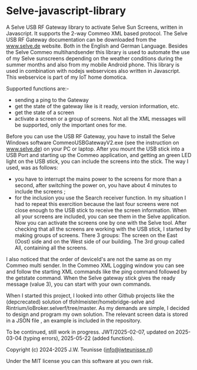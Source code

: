 # Selve-javascript-library
A Selve USB RF Gateway library to activate Selve Sun Screens, written in Javascript.
It supports the 2-way Commeo XML based protocol.
The Selve USB RF Gateway documentation can be downloaded from the www.selve.de website. Both in the English and German Language.
Besides the Selve Commeo multihandsender this library is used to automate the use of my Selve sunscreens depending on the weather conditions during the summer months and also from my mobile Android phone. 
This library is used in combination with nodejs webservices also written in Javascript. This webservice is part of my IoT home domotica.

Supported functions are:-
- sending a ping to the Gateway
- get the state of the gateway like is it ready, version information, etc.
- get the state of a screen
- activate a screen or a group of screens.
Not all the XML messages will be supported, only the important ones for me.

Before you can use the USB RF Gateway, you have to install the Selve Windows software CommeoUSBGatewayV2.exe (see the instruction on www.selve.de) on your PC or laptop. After you mount the USB stick into a USB Port and starting up the Commeo application, and getting an green LED light on the USB stick, you can include the screens into the stick. The way I used, was as follows:
- you have to interrupt the mains power to the screens for more than a second, after switching the power on, you have about 4 minutes to include the screens ;
- for the inclusion you use the Search receiver function.
In my situation I had to repeat this exercition because the last four screens were not close enough to the USB stick to receive the screen information. When all your screens are included, you can see them in the Selve application. 
Now you can activate the screens one by one with the Selve tool. After checking that all the screens are working with the USB stick,  I started by making groups of screens.
There 3 groups: The screen on the East (Oost) side and on the West side of our building. The 3rd group called All, containing all the screens.

I also noticed that the order of deviceId's are not the same as on my Commeo multi sender.
In the Commeo XML Logging window you can see and follow the starting XML commands like the ping command followed by the getstate command. When the Selve gateway stick gives the ready message (value 3), you can start with your own commands.

When I started this project, I looked into other Github projects like the (depcrecated) solution of tfohlmeister/homebridge-selve and Rintrium/ioBroker.selverf/tree/master.
As my demands are simple, I decided to design and program my own solution.
The relevant screen data is stored in a JSON file , an example is included in the repository.

To be continued, still work in progress.
JWT/2025-02-07, updated on 2025-03-04 (typing errors), 2025-05-22 (added function).

Copyright (c) 2024-2025 J.W. Teunisse (info@jwteunisse.nl)

Under the MIT license you can this software at you own risk. <aanvullen>
